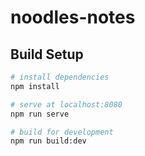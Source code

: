 # noodles-notes

## Build Setup

``` bash
# install dependencies
npm install

# serve at localhost:8080
npm run serve

# build for development
npm run build:dev
```
